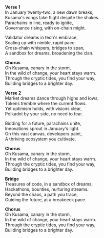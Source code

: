 **Verse 1**\
In January twenty-two, a new dawn breaks,\
Kusama's wings take flight despite the shakes.\
Parachains in line, ready to ignite,\
Governance rising, with on-chain might.

Validator dreams in tech's embrace,\
Scaling up with nimble, rapid pace.\
Cross-chain whispers, bridges to span,\
A sandbox for dreams, broadening the clan.

**Chorus**\
Oh Kusama, canary in the storm,\
In the wild of change, your heart stays warm.\
Through the cryptic tides, you find your way,\
Building bridges to a brighter day.

**Verse 2**\
Market dreams dance through highs and lows,\
Tokens tremble where the current flows.\
Yet optimism holds, with visions clear,\
Polkadot by your side, no need to fear.

Bidding for a future, parachains unite,\
Innovations sprout in January's light.\
On this vast canvas, developers paint,\
A thriving ecosystem you cultivate.

**Chorus**\
Oh Kusama, canary in the storm,\
In the wild of change, your heart stays warm.\
Through the cryptic tides, you find your way,\
Building bridges to a brighter day.

**Bridge**\
Treasures of code, in a sandbox of dreams,\
Hackathons, bounties, nurturing streams.\
Beyond the chaos, a path you trace,\
Guiding the future, at a breakneck pace.

**Chorus**\
Oh Kusama, canary in the storm,\
In the wild of change, your heart stays warm.\
Through the cryptic tides, you find your way,\
Building bridges to a brighter day.
